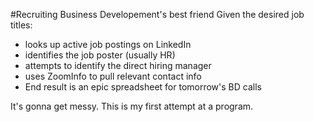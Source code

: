 #Recruiting Business Developement's best friend
Given the desired job titles:
  * looks up active job postings on LinkedIn
  * identifies the job poster (usually HR)
  * attempts to identify the direct hiring manager
  * uses ZoomInfo to pull relevant contact info
  * End result is an epic spreadsheet for tomorrow's BD calls

It's gonna get messy. This is my first attempt at a program.
